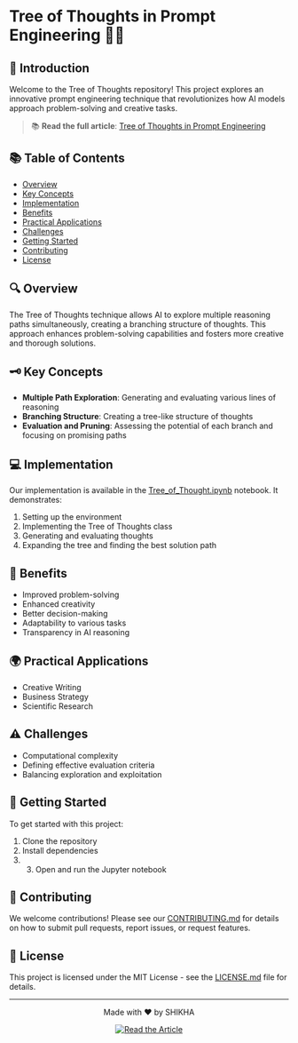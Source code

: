# Tree of Thoughts in Prompt Engineering 🌳💡

## 🌟 Introduction

Welcome to the Tree of Thoughts repository! This project explores an innovative prompt engineering technique that revolutionizes how AI models approach problem-solving and creative tasks.

> 📚 **Read the full article**: [Tree of Thoughts in Prompt Engineering](https://www.analyticsvidhya.com/blog/2024/07/tree-of-thoughts/)

## 📚 Table of Contents

- [Overview](#overview)
- [Key Concepts](#key-concepts)
- [Implementation](#implementation)
- [Benefits](#benefits)
- [Practical Applications](#practical-applications)
- [Challenges](#challenges)
- [Getting Started](#getting-started)
- [Contributing](#contributing)
- [License](#license)

## 🔍 Overview

The Tree of Thoughts technique allows AI to explore multiple reasoning paths simultaneously, creating a branching structure of thoughts. This approach enhances problem-solving capabilities and fosters more creative and thorough solutions.

## 🗝️ Key Concepts

- **Multiple Path Exploration**: Generating and evaluating various lines of reasoning
- **Branching Structure**: Creating a tree-like structure of thoughts
- **Evaluation and Pruning**: Assessing the potential of each branch and focusing on promising paths

## 💻 Implementation

Our implementation is available in the [Tree_of_Thought.ipynb](./Tree_of_Thought.ipynb) notebook. It demonstrates:

1. Setting up the environment
2. Implementing the Tree of Thoughts class
3. Generating and evaluating thoughts
4. Expanding the tree and finding the best solution path

## 🚀 Benefits

- Improved problem-solving
- Enhanced creativity
- Better decision-making
- Adaptability to various tasks
- Transparency in AI reasoning

## 🌍 Practical Applications

- Creative Writing
- Business Strategy
- Scientific Research

## ⚠️ Challenges

- Computational complexity
- Defining effective evaluation criteria
- Balancing exploration and exploitation

## 🏁 Getting Started

To get started with this project:

1. Clone the repository
2.  Install dependencies
3.  3. Open and run the Jupyter notebook
## 🤝 Contributing

We welcome contributions! Please see our [CONTRIBUTING.md](./CONTRIBUTING.md) for details on how to submit pull requests, report issues, or request features.

## 📄 License

This project is licensed under the MIT License - see the [LICENSE.md](./LICENSE.md) file for details.

---

<p align="center">
Made with ❤️ by SHIKHA
</p>

<p align="center">
<a href="https://www.analyticsvidhya.com/blog/2024/07/tree-of-thoughts/">
 <img src="https://img.shields.io/badge/Read%20the%20Article-Tree%20of%20Thoughts%20in%20Prompt%20Engineering-green?style=for-the-badge" alt="Read the Article">
</a>
</p>
   
